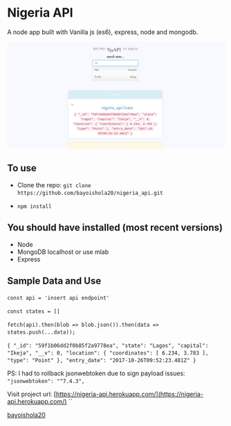 # Nigeria API

A node app built with Vanilla js (es6), express, node and mongodb.

![Preview](https://github.com/bayoishola20/nigeria_api/blob/master/public/bayoishola20_nigeria_api.png "Preview")


## To use

* Clone the repo: `git clone https://github.com/bayoishola20/nigeria_api.git`

* `npm install`

## You should have installed (most recent versions)

* Node
* MongoDB localhost or use mlab
* Express

## Sample Data and Use

`const api = 'insert api endpoint'`

`const states = []`

`fetch(api).then(blob => blob.json()).then(data => states.push(...data));`

`{
    "_id": "59f1b06dd2f0b85f2a9778ea",
    "state": "Lagos",
    "capital": "Ikeja",
    "__v": 0,
    "location": {
        "coordinates": [
            6.234,
            3.783
        ],
        "type": "Point"
    },
    "entry_date": "2017-10-26T09:52:23.481Z"
}`

PS: I had to rollback jsonwebtoken due to sign payload issues: `"jsonwebtoken": "^7.4.3",`

Visit project url: [https://nigeria-api.herokuapp.com/](https://nigeria-api.herokuapp.com/) ``

[bayoishola20](github.bayoishola20.io)